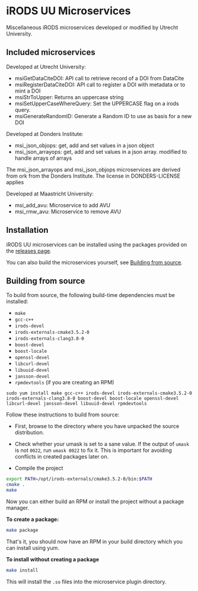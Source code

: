 # iRODS UU Microservices
Miscellaneous iRODS microservices developed or modified by Utrecht University.

## Included microservices
Developed at Utrecht University:
  * msiGetDataCiteDOI: API call to retrieve record of a DOI from DataCite
  * msiRegisterDataCiteDOI: API call to register a DOI with metadata or to mint a DOI
  * msiStrToUpper: Returns an uppercase string
  * msiSetUpperCaseWhereQuery: Set the UPPERCASE flag on a irods query.
  * msiGenerateRandomID: Generate a Random ID to use as basis for a new DOI

Developed at Donders Institute:
  * msi\_json\_objops: get, add and set values in a json object
  * msi\_json\_arrayops: get, add and set values in a json array. modified to handle arrays of arrays

  The msi\_json\_arrayops and msi\_json\_objops microservices are derived from
  ork from the Donders Institute. The license in DONDERS-LICENSE applies

Developed at Maastricht University:
  * msi\_add\_avu: Microservice to add AVU
  * msi\_rmw\_avu: Microservice to remove AVU

## Installation
iRODS UU microservices can be installed using the packages provided on the
[releases page](https://github.com/UtrechtUniversity/irods-uu-microservices/releases).

You can also build the microservices yourself, see [Building from source](#building-from-source).

## Building from source
To build from source, the following build-time dependencies must be installed:

- `make`
- `gcc-c++`
- `irods-devel`
- `irods-externals-cmake3.5.2-0`
- `irods-externals-clang3.8-0`
- `boost-devel`
- `boost-locale`
- `openssl-devel`
- `libcurl-devel`
- `libuuid-devel`
- `jansson-devel`
- `rpmdevtools` (if you are creating an RPM)

```
sudo yum install make gcc-c++ irods-devel irods-externals-cmake3.5.2-0 irods-externals-clang3.8-0 boost-devel boost-locale openssl-devel libcurl-devel jansson-devel libuuid-devel rpmdevtools
```

Follow these instructions to build from source:

- First, browse to the directory where you have unpacked the source
  distribution.

- Check whether your umask is set to a sane value. If the output of
  `umask` is not `0022`, run `umask 0022` to fix it. This is important
  for avoiding conflicts in created packages later on.

- Compile the project
```bash
export PATH=/opt/irods-externals/cmake3.5.2-0/bin:$PATH
cmake .
make
```

Now you can either build an RPM or install the project without a package manager.

**To create a package:**
```bash
make package
```

That's it, you should now have an RPM in your build directory which you can install using yum.

**To install without creating a package**
```bash
make install
```

This will install the `.so` files into the microservice plugin directory.
